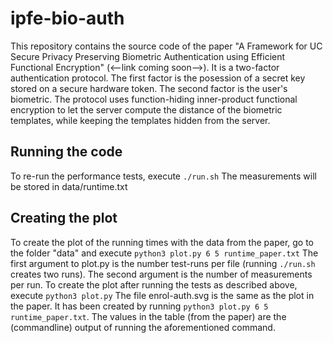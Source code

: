 # ipfe-bio-auth
This repository contains the source code of the paper "A Framework for UC Secure Privacy Preserving Biometric Authentication using Efficient Functional Encryption" (<--link coming soon-->). It is a two-factor authentication protocol. The first factor is the posession of a secret key stored on a secure hardware token. The second factor is the user's biometric. The protocol uses function-hiding inner-product functional encryption to let the server compute the distance of the biometric templates, while keeping the templates hidden from the server. 

## Running the code
To re-run the performance tests, execute ``./run.sh``
The measurements will be stored in data/runtime.txt

## Creating the plot
To create the plot of the running times  with the data from the paper, go to the folder "data" and execute ``python3 plot.py 6 5 runtime_paper.txt``
The first argument to plot.py is the number test-runs per file (running ``./run.sh`` creates two runs). The second argument is the number of measurements per run.
To create the plot after running the tests as described above, execute ``python3 plot.py``
The file enrol-auth.svg is the same as the plot in the paper. It has been created by running ``python3 plot.py 6 5 runtime_paper.txt``. The values in the table (from the paper) are the (commandline) output of running the aforementioned command.
